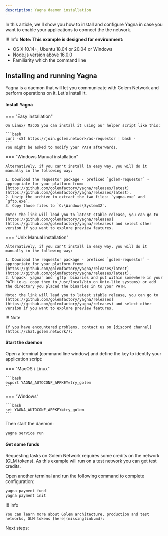 ```yaml
---
description: Yagna daemon installation
---
```



In this article, we'll show you how to install and configure Yagna in case you want to enable your applications to connect the the network.  

!!! Info
	**Note: This example is designed for environment:**

* OS X 10.14+, Ubuntu 18.04 or 20.04 or Windows
* Node.js version above 16.0.0
* Familiarity which the command line
    

## Installing and running Yagna 

Yagna is a daemon that will let you communicate with Golem Network and perform operations on it. Let's install it.

#### Install Yagna

=== "Easy installation"
    
    On Linux/ MacOS you can install it using our helper script like this:
    
    ```bash
    curl -sSf https://join.golem.network/as-requestor | bash -
    ```
    You might be asked to modify your PATH afterwards.

    

=== "Windows Manual installation"

    Alternatively, if you can't install in easy way, you will do it manually in the following way:
    
    1. Download the requestor package - prefixed `golem-requestor` - appropriate for your platform from: [https://github.com/golemfactory/yagna/releases/latest](https://github.com/golemfactory/yagna/releases/latest).
    2. Unzip the archive to extract the two files: `yagna.exe` and `gftp.exe`.
    3. Copy those files to `C:\Windows\System32`.
	
    Note: the link will lead you to latest stable release, you can go to [https://github.com/golemfactory/yagna/releases](https://github.com/golemfactory/yagna/releases) and select other version if you want to explore preview features.

=== "Unix Manual installation"

    Alternatively, if you can't install in easy way, you will do it manually in the following way:
    
    1. Download the requestor package - prefixed `golem-requestor` - appropriate for your platform from: [https://github.com/golemfactory/yagna/releases/latest](https://github.com/golemfactory/yagna/releases/latest).
    2. Unpack `yagna` and `gftp` binaries and put within somewhere in your PATH (e.g. copy them to /usr/local/bin on Unix-like systems) or add the directory you placed the binaries in to your PATH.

    Note: the link will lead you to latest stable release, you can go to [https://github.com/golemfactory/yagna/releases](https://github.com/golemfactory/yagna/releases) and select other version if you want to explore preview features.


!!! Note

    If you have encountered problems, contact us on [discord channel](https://chat.golem.network/): 


#### Start the daemon

Open a terminal (command line window) and  define the key to identify your application script:

=== "MacOS / Linux"

   
    ```bash
    export YAGNA_AUTOCONF_APPKEY=try_golem
    ```

=== "Windows"

    
    ```bash
    set YAGNA_AUTOCONF_APPKEY=try_golem
    ```

Then start the daemon:

```bash
yagna service run
```




#### Get some funds

Requesting tasks on Golem Network requires some credits on the network (GLM tokens). 
As this example will run on a test network you can get test credits.

Open another terminal and run the following command to complete configuration:

```bash
yagna payment fund
yagna payment init
```


!!! info

    You can learn more about Golem architecture, production and test networks, GLM tokens [here](missinglink.md):

Next steps:




